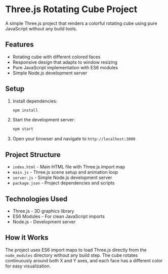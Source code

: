# Three.js Rotating Cube Project

A simple Three.js project that renders a colorful rotating cube using pure JavaScript without any build tools.

## Features

- Rotating cube with different colored faces
- Responsive design that adapts to window resizing
- Pure JavaScript implementation with ES6 modules
- Simple Node.js development server

## Setup

1. Install dependencies:
   ```bash
   npm install
   ```

2. Start the development server:
   ```bash
   npm start
   ```

3. Open your browser and navigate to `http://localhost:3000`

## Project Structure

- `index.html` - Main HTML file with Three.js import map
- `main.js` - Three.js scene setup and animation loop
- `server.js` - Simple Node.js development server
- `package.json` - Project dependencies and scripts

## Technologies Used

- Three.js - 3D graphics library
- ES6 Modules - For clean JavaScript imports
- Node.js - Development server

## How it Works

The project uses ES6 import maps to load Three.js directly from the `node_modules` directory without any build step. The cube rotates continuously around both X and Y axes, and each face has a different color for easy visualization. 